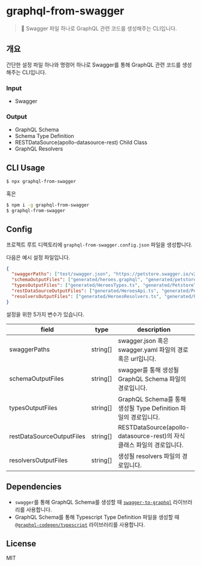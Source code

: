 # graphql-from-swagger

> 🍇 Swagger 파일 하나로 GraphQL 관련 코드를 생성해주는 CLI입니다.

## 개요

간단한 설정 파일 하나와 명령어 하나로 Swagger를 통해 GraphQL 관련 코드를 생성해주는 CLI입니다.

### Input

* Swagger

### Output

* GraphQL Schema
* Schema Type Definition
* RESTDataSource(apollo-datasource-rest) Child Class
* GraphQL Resolvers

## CLI Usage

```bash
$ npx graphql-from-swagger
```

혹은

```bash
$ npm i -g graphql-from-swagger
$ graphql-from-swagger
```

## Config

프로젝트 루트 디렉토리에 `graphql-from-swagger.config.json` 파일을 생성합니다.

다음은 예시 설정 파일입니다.

```json
{
  "swaggerPaths": ["test/swagger.json", "https://petstore.swagger.io/v2/swagger.json"],
  "schemaOutputFiles": ["generated/heroes.graphql", "generated/petstore.graphql"],
  "typesOutputFiles": ["generated/HeroesTypes.ts", "generated/PetstoreTypes.ts"],
  "restDataSourceOutputFiles": ["generated/HeroesApi.ts", "generated/PetstoreApi.ts"],
  "resolversOutputFiles": ["generated/HeroesResolvers.ts", "generated/PetstoreResolvers.ts"]
}
```

설정을 위한 5가지 변수가 있습니다.

| field                     | type     | description                                                    | ext                 |
|---------------------------|----------|----------------------------------------------------------------|---------------------|
| swaggerPaths              | string[] | swagger.json 혹은 swagger.yaml 파일의 경로 혹은 url입니다.            | .json | .yaml | url |
| schemaOutputFiles         | string[] | swagger를 통해 생성될 GraphQL Schema 파일의 경로입니다.                | .graphql            |
| typesOutputFiles          | string[] | GraphQL Schema를 통해 생성될 Type Definition 파일의 경로입니다.        | .ts                 |
| restDataSourceOutputFiles | string[] | RESTDataSource(apollo-datasource-rest)의 자식클래스 파일의 경로입니다. | .ts                 |
| resolversOutputFiles      | string[] | 생성될 resolvers 파일의 경로입니다.                                  | .ts                 |

## Dependencies

* `swagger`를 통해 GraphQL Schema를 생성할 때 [`swagger-to-graphql`](https://github.com/yarax/swagger-to-graphql) 라이브러리를 사용합니다.
* GraphQL Schema를 통해 Typescript Type Definition 파일을 생성할 때 [`@graphql-codegen/typescript`](https://graphql-code-generator.com/docs/plugins/typescript) 라이브러리를 사용합니다.

## License

MIT

